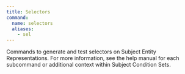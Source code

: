 ```yaml
---
title: Selectors
command:
  name: selectors
  aliases:
    - sel
---
```


Commands to generate and test selectors on Subject Entity Representations. For more information, see the help manual for each subcommand
or additional context within Subject Condition Sets.
